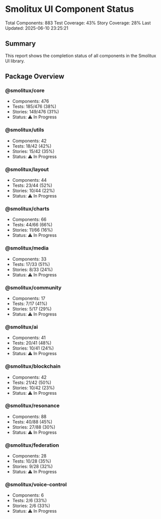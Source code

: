 # Smolitux UI Component Status

Total Components: 883
Test Coverage: 43%
Story Coverage: 28%
Last Updated: 2025-06-10 23:25:21

## Summary
This report shows the completion status of all components in the Smolitux UI library.

## Package Overview

### @smolitux/core
- Components: 476
- Tests: 185/476 (38%)
- Stories: 149/476 (31%)
- Status: ⚠️ In Progress

### @smolitux/utils
- Components: 42
- Tests: 18/42 (42%)
- Stories: 15/42 (35%)
- Status: ⚠️ In Progress

### @smolitux/layout
- Components: 44
- Tests: 23/44 (52%)
- Stories: 10/44 (22%)
- Status: ⚠️ In Progress

### @smolitux/charts
- Components: 66
- Tests: 44/66 (66%)
- Stories: 11/66 (16%)
- Status: ⚠️ In Progress

### @smolitux/media
- Components: 33
- Tests: 17/33 (51%)
- Stories: 8/33 (24%)
- Status: ⚠️ In Progress

### @smolitux/community
- Components: 17
- Tests: 7/17 (41%)
- Stories: 5/17 (29%)
- Status: ⚠️ In Progress

### @smolitux/ai
- Components: 41
- Tests: 20/41 (48%)
- Stories: 10/41 (24%)
- Status: ⚠️ In Progress

### @smolitux/blockchain
- Components: 42
- Tests: 21/42 (50%)
- Stories: 10/42 (23%)
- Status: ⚠️ In Progress

### @smolitux/resonance
- Components: 88
- Tests: 40/88 (45%)
- Stories: 27/88 (30%)
- Status: ⚠️ In Progress

### @smolitux/federation
- Components: 28
- Tests: 10/28 (35%)
- Stories: 9/28 (32%)
- Status: ⚠️ In Progress

### @smolitux/voice-control
- Components: 6
- Tests: 2/6 (33%)
- Stories: 2/6 (33%)
- Status: ⚠️ In Progress

